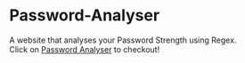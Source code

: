 # Password-Analyser
A website that analyses your Password Strength using Regex.
<br>
Click on [Password Analyser](https://varunmaharana.github.io/Password-Analyser/) to checkout!
